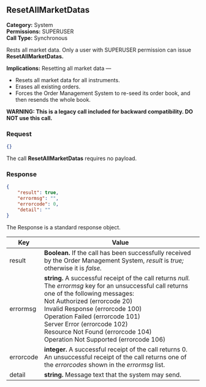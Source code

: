 ## ResetAllMarketDatas

**Category:** System<br />**Permissions:** SUPERUSER<br />**Call Type:** Synchronous

Rests all market data. Only a user with SUPERUSER permission can issue **ResetAllMarketDatas.**

**Implications:** Resetting all market data &mdash;

- Resets all market data for all instruments.
- Erases all existing orders.
- Forces the Order Management System to re-seed its order book, and then resends the whole book.

<aside class="warning"><strong>WARNING: This is a legacy call included for backward compatibility. DO NOT use this call.</strong></aside>

### Request

```json
{}
```

The call **ResetAllMarketDatas** requires no payload.

### Response

```json
{
    "result": true,
    "errormsg": "",
    "errorcode": 0,
    "detail": ""
}
```
The Response is a standard response object.

| Key       | Value                                                        |
| --------- | ------------------------------------------------------------ |
| result    | **Boolean.** If the call has been successfully received by the Order Management System, *result* is *true;* otherwise it is *false.* |
| errormsg  | **string.** A successful receipt of the call returns *null.* The *errormsg* key for an unsuccessful call returns one of the following messages:<br />Not Authorized (errorcode 20)<br />Invalid Response (errorcode 100)<br />Operation Failed (errorcode 101)<br />Server Error (errorcode 102)<br />Resource Not Found (errorcode 104)<br />Operation Not Supported (errorcode 106) |
| errorcode | **integer.** A successful receipt of the call returns 0. An unsuccessful receipt of the call returns one of the *errorcodes* shown in the *errormsg* list. |
| detail    | **string.** Message text that the system may send.           |
